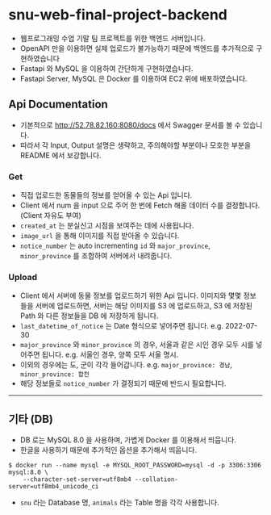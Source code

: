 # snu-web-final-project-backend

- 웹프로그래밍 수업 기말 팀 프로젝트를 위한 백엔드 서버입니다.
- OpenAPI 만을 이용하면 실제 업로드가 불가능하기 때문에 백엔드를 추가적으로 구현하였습니다
- Fastapi 와 MySQL 을 이용하여 간단하게 구현하였습니다.
- Fastapi Server, MySQL 은 Docker 를 이용하여 EC2 위에 배포하였습니다.


## Api Documentation
- 기본적으로 http://52.78.82.160:8080/docs 에서 Swagger 문서를 볼 수 있습니다.
- 따라서 각 Input, Output 설명은 생략하고, 주의해야할 부분이나 모호한 부분을 README 에서 보강합니다.

### Get
- 직접 업로드한 동물들의 정보를 얻어올 수 있는 Api 입니다.
- Client 에서 num 을 input 으로 주어 한 번에 Fetch 해올 데이터 수를 결정합니다. (Client 자유도 부여)
- `created_at` 는 분실신고 시점을 보여주는 데에 사용됩니다.
- `image_url` 을 통해 이미지를 직접 받아올 수 있습니다.
- `notice_number` 는 auto incrementing `id` 와 `major_province`, `minor_province` 를 조합하여 서버에서 내려줍니다.

### Upload
- Client 에서 서버에 동물 정보를 업로드하기 위한 Api 입니다. 이미지와 몇몇 정보들을 서버에 업로드하면, 서버는 해당 이미지를 S3 에 업로드하고, S3 에 저장된 Path 와 다른 정보들을 DB 에 저장하게 됩니다.
- `last_datetime_of_notice` 는 Date 형식으로 넣어주면 됩니다. e.g. 2022-07-30
- `major_province` 와 `minor_province` 의 경우, 서울과 같은 시인 경우 모두 시를 넣어주면 됩니다. e.g. 서울인 경우, 양쪽 모두 서울 명시.
- 이외의 경우에는 도, 군이 각각 들어갑니다. e.g. `major_province: 경남`, `minor_province: 합천`
- 해당 정보들로 `notice_number` 가 결정되기 때문에 반드시 필요합니다. 

---
## 기타 (DB)
- DB 로는 MySQL 8.0 을 사용하며, 가볍게 Docker 를 이용해서 띄웁니다.
- 한글을 사용하기 때문에 추가적인 옵션을 추가해서 띄웁니다.
```
$ docker run --name mysql -e MYSQL_ROOT_PASSWORD=mysql -d -p 3306:3306 mysql:8.0 \
	--character-set-server=utf8mb4 --collation-server=utf8mb4_unicode_ci
```
- `snu` 라는 Database 명, `animals` 라는 Table 명을 각각 사용합니다.

